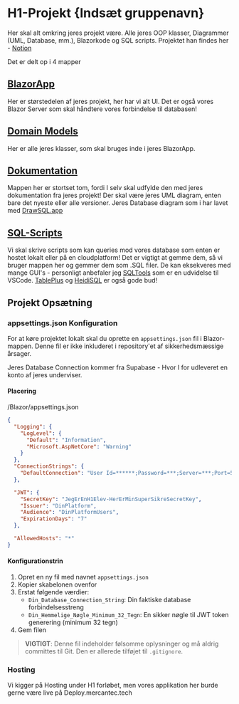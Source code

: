 # H1-Projekt {Indsæt gruppenavn}
Her skal alt omkring jeres projekt være. Alle jeres OOP klasser, Diagrammer (UML, Database, mm.), Blazorkode og SQL scripts. 
Projektet han findes her - [Notion](https://www.notion.so/mercantec/Projekt-H1-Webshop-3eafa5e658f44a21a7edea55d419c3e8)

Det er delt op i 4 mapper 

## [BlazorApp](https://github.com/MAGS-Template/H1-Projekt/tree/master/BlazorApp)
Her er størstedelen af jeres projekt, her har vi alt UI. Det er også vores Blazor Server som skal håndtere vores forbindelse til databasen!

## [Domain Models](https://github.com/MAGS-Template/H1-Projekt/tree/master/Domain%20Models)
Her er alle jeres klasser, som skal bruges inde i jeres BlazorApp. 

## [Dokumentation](https://github.com/MAGS-Template/H1-Projekt/tree/master/Dokumentation)
Mappen her er stortset tom, fordi I selv skal udfylde den med jeres dokumentation fra jeres projekt! Der skal være jeres UML diagram, enten bare det nyeste eller alle versioner. 
Jeres Database diagram som i har lavet med [DrawSQL.app](drawsql.app)

## [SQL-Scripts](https://github.com/MAGS-Template/H1-Projekt/tree/master/SQL-Scripts)
Vi skal skrive scripts som kan queries mod vores database som enten er hostet lokalt eller på en cloudplatform! Det er vigtigt at gemme dem, så vi bruger mappen her og gemmer dem som .SQL filer. De kan eksekveres med mange GUI's - personligt anbefaler jeg [SQLTools](https://www.notion.so/mercantec/VSCode-Extensions-f4e03a6568ee483f85d9fc018ba6baa7?pvs=4#e439f568d1fe4749afa04ee204f37ac9) som er en udvidelse til VSCode. [TablePlus](https://tableplus.com/) og [HeidiSQL](https://www.heidisql.com/) er også gode bud!

## Projekt Opsætning

### appsettings.json Konfiguration
For at køre projektet lokalt skal du oprette en `appsettings.json` fil i Blazor-mappen. Denne fil er ikke inkluderet i repository'et af sikkerhedsmæssige årsager.

Jeres Database Connection kommer fra Supabase - Hvor I for udleveret en konto af jeres underviser.

#### Placering
/Blazor/appsettings.json

```json
{
  "Logging": {
    "LogLevel": {
      "Default": "Information",
      "Microsoft.AspNetCore": "Warning"
    }
  },
  "ConnectionStrings": {
    "DefaultConnection": "User Id=******;Password=***;Server=***;Port=5432;Database=postgres"
  },

  "JWT": {
    "SecretKey": "JegErEnH1Elev-HerErMinSuperSikreSecretKey",
    "Issuer": "DinPlatform",
    "Audience": "DinPlatformUsers",
    "ExpirationDays": "7"
  },

  "AllowedHosts": "*"
}
```

#### Konfigurationstrin
1. Opret en ny fil med navnet `appsettings.json`
2. Kopier skabelonen ovenfor
3. Erstat følgende værdier:
   - `Din_Database_Connection_String`: Din faktiske database forbindelsesstreng
   - `Din_Hemmelige_Nøgle_Minimum_32_Tegn`: En sikker nøgle til JWT token generering (minimum 32 tegn)
4. Gem filen

> **VIGTIGT**: Denne fil indeholder følsomme oplysninger og må aldrig committes til Git. Den er allerede tilføjet til `.gitignore`.



### Hosting
Vi kigger på Hosting under H1 forløbet, men vores applikation her burde gerne være live på Deploy.mercantec.tech